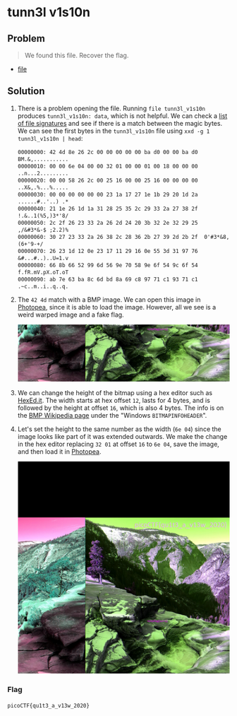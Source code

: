 # tunn3l v1s10n

## Problem

> We found this file. Recover the flag.

* [file](./tunn3l_v1s10n)

## Solution

1. There is a problem opening the file. Running `file tunn3l_v1s10n` produces `tunn3l_v1s10n: data`, which is not helpful. We can check a [list of file signatures](https://en.wikipedia.org/wiki/List_of_file_signatures) and see if there is a match between the magic bytes. We can see the first bytes in the `tunn3l_v1s10n` file using `xxd -g 1 tunn3l_v1s10n | head`:

    ```
    00000000: 42 4d 8e 26 2c 00 00 00 00 00 ba d0 00 00 ba d0  BM.&,...........
    00000010: 00 00 6e 04 00 00 32 01 00 00 01 00 18 00 00 00  ..n...2.........
    00000020: 00 00 58 26 2c 00 25 16 00 00 25 16 00 00 00 00  ..X&,.%...%.....
    00000030: 00 00 00 00 00 00 23 1a 17 27 1e 1b 29 20 1d 2a  ......#..'..) .*
    00000040: 21 1e 26 1d 1a 31 28 25 35 2c 29 33 2a 27 38 2f  !.&..1(%5,)3*'8/
    00000050: 2c 2f 26 23 33 2a 26 2d 24 20 3b 32 2e 32 29 25  ,/&#3*&-$ ;2.2)%
    00000060: 30 27 23 33 2a 26 38 2c 28 36 2b 27 39 2d 2b 2f  0'#3*&8,(6+'9-+/
    00000070: 26 23 1d 12 0e 23 17 11 29 16 0e 55 3d 31 97 76  &#...#..)..U=1.v
    00000080: 66 8b 66 52 99 6d 56 9e 70 58 9e 6f 54 9c 6f 54  f.fR.mV.pX.oT.oT
    00000090: ab 7e 63 ba 8c 6d bd 8a 69 c8 97 71 c1 93 71 c1  .~c..m..i..q..q.
    ```

2. The `42 4d` match with a BMP image. We can open this image in [Photopea](https://www.photopea.com/), since it is able to load the image. However, all we see is a weird warped image and a fake flag.

    ![Warped first image](tunn3l_v1s10n_first.png)

3. We can change the height of the bitmap using a hex editor such as [HexEd.it](https://hexed.it/). The width starts at hex offset `12`, lasts for 4 bytes, and is followed by the height at offset `16`, which is also 4 bytes. The info is on the [BMP Wikipedia page](https://en.wikipedia.org/wiki/BMP_file_format) under the "Windows `BITMAPINFOHEADER`".

4. Let's set the height to the same number as the width (`6e 04`) since the image looks like part of it was extended outwards. We make the change in the hex editor replacing `32 01` at offset `16` to `6e 04`, save the image, and then load it in [Photopea](https://www.photopea.com/).

    ![Final image with the flag](tunn3l_v1s10n_final.png)

### Flag

`picoCTF{qu1t3_a_v13w_2020}`